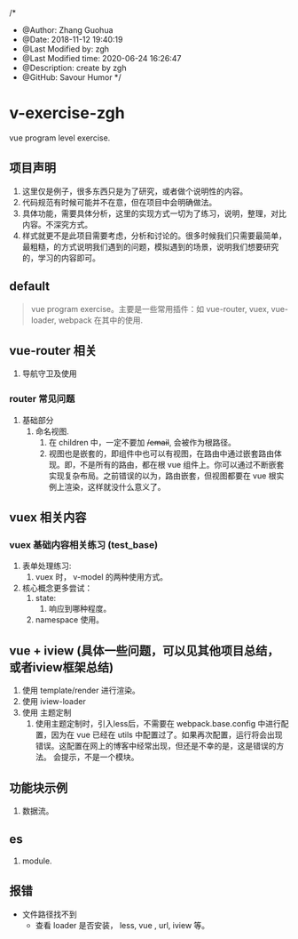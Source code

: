 /*
* @Author: Zhang Guohua
* @Date:   2018-11-12 19:40:19
* @Last Modified by:   zgh
* @Last Modified time: 2020-06-24 16:26:47
* @Description: create by zgh
* @GitHub: Savour Humor
*/
# v-exercise-zgh
vue program level exercise.

## 项目声明
1. 这里仅是例子，很多东西只是为了研究，或者做个说明性的内容。
2. 代码规范有时候可能并不在意，但在项目中会明确做法。
3. 具体功能，需要具体分析，这里的实现方式一切为了练习，说明，整理，对比内容。不深究方式。
4. 样式就更不是此项目需要考虑，分析和讨论的。很多时候我们只需要最简单，最粗糙，的方式说明我们遇到的问题，模拟遇到的场景，说明我们想要研究的，学习的内容即可。

## default
> vue program exercise。主要是一些常用插件：如 vue-router, vuex, vue-loader, webpack 在其中的使用. 
> 
## vue-router 相关
1. 导航守卫及使用

### router 常见问题
1. 基础部分
    1. 命名视图.
        1. 在 children 中，一定不要加 <del>/email</del>, 会被作为根路径。
        2. 视图也是嵌套的，即组件中也可以有视图，在路由中通过嵌套路由体现。即，不是所有的路由，都在根 vue 组件上。你可以通过不断嵌套实现复杂布局。之前错误的以为，路由嵌套，但视图都要在 vue 根实例上渲染，这样就没什么意义了。

## vuex 相关内容
### vuex 基础内容相关练习 (test_base)
1. 表单处理练习: 
    1. vuex 时， v-model 的两种使用方式。
2. 核心概念更多尝试：
    1. state:
        1. 响应到哪种程度。
    2. namespace 使用。

## vue + iview (具体一些问题，可以见其他项目总结，或者iview框架总结)
1. 使用 template/render 进行渲染。
2. 使用 iview-loader 
3. 使用 主题定制
    1.  使用主题定制时，引入less后，不需要在 webpack.base.config 中进行配置，因为在 vue 已经在 utils 中配置过了。如果再次配置，运行将会出现错误。这配置在网上的博客中经常出现，但还是不幸的是，这是错误的方法。 会提示，不是一个模块。

## 功能块示例
1. 数据流。

## es
1. module.





## 报错

- 文件路径找不到
    + 查看 loader 是否安装， less, vue , url, iview 等。

